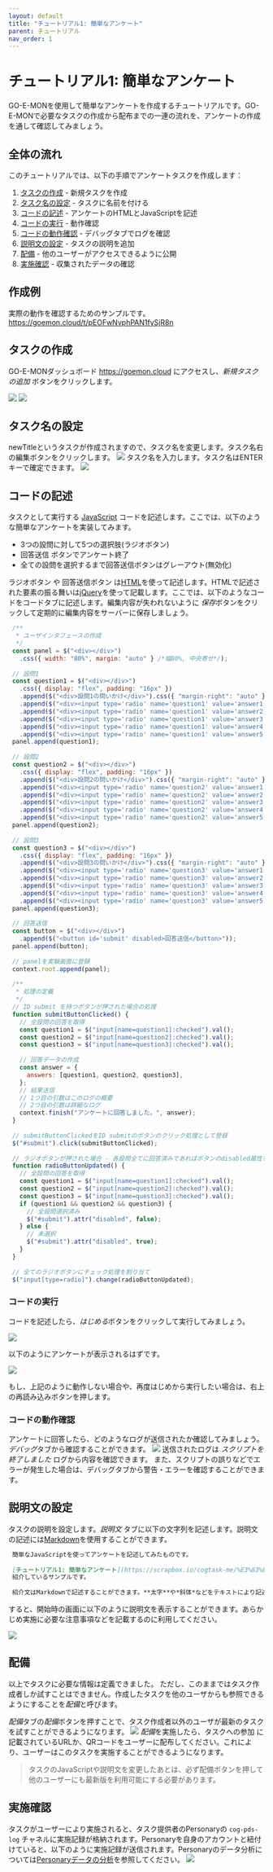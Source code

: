```yaml
---
layout: default
title: "チュートリアル1: 簡単なアンケート"
parent: チュートリアル
nav_order: 1
---
```


# チュートリアル1: 簡単なアンケート

GO-E-MONを使用して簡単なアンケートを作成するチュートリアルです。GO-E-MONで必要なタスクの作成から配布までの一連の流れを、アンケートの作成を通して確認してみましょう。

## 全体の流れ

このチュートリアルでは、以下の手順でアンケートタスクを作成します：

1. [タスクの作成](#タスクの作成) - 新規タスクを作成
2. [タスク名の設定](#タスク名の設定) - タスクに名前を付ける
3. [コードの記述](#コードの記述) - アンケートのHTMLとJavaScriptを記述
4. [コードの実行](#コードの実行) - 動作確認
5. [コードの動作確認](#コードの動作確認) - デバッグタブでログを確認
6. [説明文の設定](#説明文の設定) - タスクの説明を追加
7. [配備](#配備) - 他のユーザーがアクセスできるように公開
8. [実施確認](#実施確認) - 収集されたデータの確認

## 作成例
実際の動作を確認するためのサンプルです。
<https://goemon.cloud/t/pEOFwNvphPAN1fySjR8n>

## タスクの作成
GO-E-MONダッシュボード <https://goemon.cloud> にアクセスし、*新規タスクの追加* ボタンをクリックします。

![](/images/681c131e71a4be2101673798.png) ![](/images/681c13535cb3fd6df1fa1aef.png)



## タスク名の設定
newTitleというタスクが作成されますので、タスク名を変更します。タスク名右の編集ボタンをクリックします。
![](/images/60d2633d9ffbb100229f5163.png)
タスク名を入力します。タスク名はENTERキーで確定できます。
![](/images/60d26372649d0d0044fe1a68.png)

## コードの記述
タスクとして実行する [JavaScript](../reference/JavaScript.html) コードを記述します。ここでは、以下のような簡単なアンケートを実装してみます。
- 3つの設問に対して5つの選択肢(ラジオボタン)
- 回答送信 ボタンでアンケート終了
- 全ての設問を選択するまで回答送信ボタンはグレーアウト(無効化)

ラジオボタン や 回答送信ボタン は[HTML](../reference/HTML.html)を使って記述します。HTMLで記述された要素の振る舞いは[jQuery](../reference/jQuery.html)を使って記載します。ここでは、以下のようなコードをコードタブに記述します。編集内容が失われないように *保存*ボタンをクリックして定期的に編集内容をサーバーに保存しましょう。

```javascript
 /**
  * ユーザインタフェースの作成
  */
 const panel = $("<div></div>")
   .css({ width: "80%", margin: "auto" } /*幅80%, 中央寄せ*/);
 
 // 設問1
 const question1 = $("<div></div>")
   .css({ display: "flex", padding: "16px" })
   .append($("<div>設問1の問いかけ</div>").css({ "margin-right": "auto" } /*問いかけと回答1の間に余白*/))
   .append($("<div><input type='radio' name='question1' value='answer1'/>回答1</div>"))
   .append($("<div><input type='radio' name='question1' value='answer2'/>回答2</div>"))
   .append($("<div><input type='radio' name='question1' value='answer3'/>回答3</div>"))
   .append($("<div><input type='radio' name='question1' value='answer4'/>回答4</div>"))
   .append($("<div><input type='radio' name='question1' value='answer5'/>回答5</div>"));
 panel.append(question1);
 
 // 設問2
 const question2 = $("<div></div>")
   .css({ display: "flex", padding: "16px" })
   .append($("<div>設問2の問いかけ</div>").css({ "margin-right": "auto" } /*問いかけと回答1の間に余白*/))
   .append($("<div><input type='radio' name='question2' value='answer1'/>回答1</div>"))
   .append($("<div><input type='radio' name='question2' value='answer2'/>回答2</div>"))
   .append($("<div><input type='radio' name='question2' value='answer3'/>回答3</div>"))
   .append($("<div><input type='radio' name='question2' value='answer4'/>回答4</div>"))
   .append($("<div><input type='radio' name='question2' value='answer5'/>回答5</div>"));
 panel.append(question2);
 
 // 設問3
 const question3 = $("<div></div>")
   .css({ display: "flex", padding: "16px" })
   .append($("<div>設問3の問いかけ</div>").css({ "margin-right": "auto" } /*問いかけと回答1の間に余白*/))
   .append($("<div><input type='radio' name='question3' value='answer1'/>回答1</div>"))
   .append($("<div><input type='radio' name='question3' value='answer2'/>回答2</div>"))
   .append($("<div><input type='radio' name='question3' value='answer3'/>回答3</div>"))
   .append($("<div><input type='radio' name='question3' value='answer4'/>回答4</div>"))
   .append($("<div><input type='radio' name='question3' value='answer5'/>回答5</div>"));
 panel.append(question3);
 
 // 回答送信
 const button = $("<div></div>")
   .append($("<button id='submit' disabled>回答送信</button>"));
 panel.append(button);
 
 // panelを実験画面に登録
 context.root.append(panel);
 
 /**
  * 処理の定義
  */
 // ID submit を持つボタンが押された場合の処理
 function submitButtonClicked() {
   // 全設問の回答を取得
   const question1 = $("input[name=question1]:checked").val();
   const question2 = $("input[name=question2]:checked").val();
   const question3 = $("input[name=question3]:checked").val();
   
   // 回答データの作成
   const answer = {
     answers: [question1, question2, question3],
   };
   // 結果送信
   // 1つ目の引数はこのログの概要
   // 2つ目の引数は詳細なログ
   context.finish("アンケートに回答しました。", answer);
 }
 
 // submitButtonClickedをID submitのボタンのクリック処理として登録
 $("#submit").click(submitButtonClicked);
 
 // ラジオボタンが押された場合 - 各設問全てに回答済みであればボタンのdisabled属性を外す
 function radioButtonUpdated() {
   // 全設問の回答を取得
   const question1 = $("input[name=question1]:checked").val();
   const question2 = $("input[name=question2]:checked").val();
   const question3 = $("input[name=question3]:checked").val();
   if (question1 && question2 && question3) {
     // 全設問選択済み
     $("#submit").attr("disabled", false);
   } else {
     // 未選択
     $("#submit").attr("disabled", true);
   }
 }
 
 // 全てのラジオボタンにチェック処理を割り当て
 $("input[type=radio]").change(radioButtonUpdated);

```
### コードの実行
コードを記述したら、*はじめる*ボタンをクリックして実行してみましょう。

![](/images/60d26b16432c90004546a200.png)

以下のようにアンケートが表示されるはずです。

![](/images/60d26b3e1716a20044e1ceea.png)

もし、上記のように動作しない場合や、再度はじめから実行したい場合は、右上の再読み込みボタンを押します。

### コードの動作確認
アンケートに回答したら、どのようなログが送信されたか確認してみましょう。*デバッグ*タブから確認することができます。
![](/images/60d26bca986317004ade74b5.png)
送信されたログは *スクリプトを終了しました* ログから内容を確認できます。
また、スクリプトの誤りなどでエラーが発生した場合は、デバッグタブから警告・エラーを確認することができます。

## 説明文の設定
タスクの説明を設定します。*説明文* タブに以下の文字列を記述します。説明文の記述には[Markdown](../reference/Markdown.html)を使用することができます。

```markdown
 簡単なJavaScriptを使ってアンケートを記述してみたものです。
 
 [チュートリアル1: 簡単なアンケート](https://scrapbox.io/cogtask-me/%E3%83%81%E3%83%A5%E3%83%BC%E3%83%88%E3%83%AA%E3%82%A2%E3%83%AB1:_%E7%B0%A1%E5%8D%98%E3%81%AA%E3%82%A2%E3%83%B3%E3%82%B1%E3%83%BC%E3%83%88)で
 紹介しているサンプルです。
 
 紹介文はMarkdownで記述することができます。**太字**や*斜体*などをテキストにより記述することができます。

```
すると、開始時の画面に以下のように説明文を表示することができます。あらかじめ実施に必要な注意事項などを記載するのに利用してください。

![](/images/60d27f983e6a7400441ba630.png)


## 配備
以上でタスクに必要な情報は定義できました。
ただし、このままではタスク作成者しか試すことはできません。作成したタスクを他のユーザからも参照できるようにすることを*配備*と呼びます。

*配備*タブの*配備*ボタンを押すことで、タスク作成者以外のユーザが最新のタスクを試すことができるようになります。
![](/images/60d28079bf95790044cc3c6e.png)
*配備*を実施したら、タスクへの参加 に記載されているURLか、QRコードをユーザーに配布してください。これにより、ユーザーはこのタスクを実施することができるようになります。

> タスクのJavaScriptや説明文を変更したあとは、必ず配備ボタンを押して他のユーザーにも最新版を利用可能にする必要があります。

## 実施確認
タスクがユーザーにより実施されると、タスク提供者のPersonaryの `cog-pds-log` チャネルに実施記録が格納されます。Personaryを自身のアカウントと紐付けていると、以下のように実施記録が送信されます。Personaryのデータ分析については[Personaryデータの分析](../basic/Personaryデータの分析.html)を参照してください。
![](/images/personary-channel.png)


